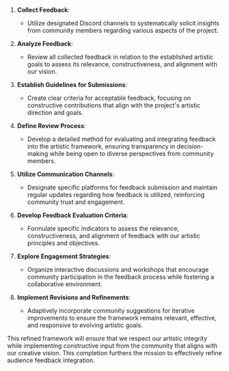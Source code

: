 

1. **Collect Feedback**:
   - Utilize designated Discord channels to systematically solicit insights from community members regarding various aspects of the project.

2. **Analyze Feedback**:
   - Review all collected feedback in relation to the established artistic goals to assess its relevance, constructiveness, and alignment with our vision.

3. **Establish Guidelines for Submissions**:
   - Create clear criteria for acceptable feedback, focusing on constructive contributions that align with the project's artistic direction and goals.

4. **Define Review Process**:
   - Develop a detailed method for evaluating and integrating feedback into the artistic framework, ensuring transparency in decision-making while being open to diverse perspectives from community members.

5. **Utilize Communication Channels**:
   - Designate specific platforms for feedback submission and maintain regular updates regarding how feedback is utilized, reinforcing community trust and engagement.

6. **Develop Feedback Evaluation Criteria**:
   - Formulate specific indicators to assess the relevance, constructiveness, and alignment of feedback with our artistic principles and objectives.

7. **Explore Engagement Strategies**:
   - Organize interactive discussions and workshops that encourage community participation in the feedback process while fostering a collaborative environment.

8. **Implement Revisions and Refinements**:
   - Adaptively incorporate community suggestions for iterative improvements to ensure the framework remains relevant, effective, and responsive to evolving artistic goals.

This refined framework will ensure that we respect our artistic integrity while implementing constructive input from the community that aligns with our creative vision. This completion furthers the mission to effectively refine audience feedback integration.